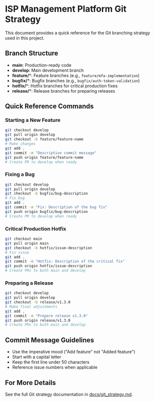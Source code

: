 # ISP Management Platform Git Strategy

This document provides a quick reference for the Git branching strategy used in this project.

## Branch Structure

- **main**: Production-ready code
- **develop**: Main development branch
- **feature/***:  Feature branches (e.g., `feature/mfa-implementation`)
- **bugfix/***:   Bugfix branches (e.g., `bugfix/auth-token-validation`)
- **hotfix/***:   Hotfix branches for critical production fixes
- **release/***:  Release branches for preparing releases

## Quick Reference Commands

### Starting a New Feature

```bash
git checkout develop
git pull origin develop
git checkout -b feature/feature-name
# Make changes
git add .
git commit -m "Descriptive commit message"
git push origin feature/feature-name
# Create PR to develop when ready
```

### Fixing a Bug

```bash
git checkout develop
git pull origin develop
git checkout -b bugfix/bug-description
# Fix bug
git add .
git commit -m "Fix: Description of the bug fix"
git push origin bugfix/bug-description
# Create PR to develop when ready
```

### Critical Production Hotfix

```bash
git checkout main
git pull origin main
git checkout -b hotfix/issue-description
# Fix issue
git add .
git commit -m "Hotfix: Description of the critical fix"
git push origin hotfix/issue-description
# Create PRs to both main and develop
```

### Preparing a Release

```bash
git checkout develop
git pull origin develop
git checkout -b release/v1.3.0
# Make final adjustments
git add .
git commit -m "Prepare release v1.3.0"
git push origin release/v1.3.0
# Create PRs to both main and develop
```

## Commit Message Guidelines

- Use the imperative mood ("Add feature" not "Added feature")
- Start with a capital letter
- Keep the first line under 50 characters
- Reference issue numbers when applicable

## For More Details

See the full Git strategy documentation in [docs/git_strategy.md](docs/git_strategy.md).
